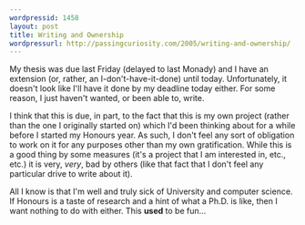 ```yaml
---
wordpressid: 1458
layout: post
title: Writing and Ownership
wordpressurl: http://passingcuriosity.com/2005/writing-and-ownership/
---
```

My thesis was due last Friday (delayed to last Monady) and I have an extension (or, rather, an I-don't-have-it-done) until today. Unfortunately, it doesn't look like I'll have it done by my deadline today either. For some reason, I just haven't wanted, or been able to, write.

I think that this is due, in part, to the fact that this is my own project (rather than the one I originally started on) which I'd been thinking about for a while before I started my Honours year. As such, I don't feel any sort of obligation to work on it for any purposes other than my own gratification. While this is a good thing by some measures (it's a project that I am interested in, etc., etc.) it is very, *very*, bad by others (like that fact that I don't feel any particular drive to write about it).

All I know is that I'm well and truly sick of University and computer science. If Honours is a taste of research and a hint of what a Ph.D. is like, then I want nothing to do with either. This **used** to be fun...
